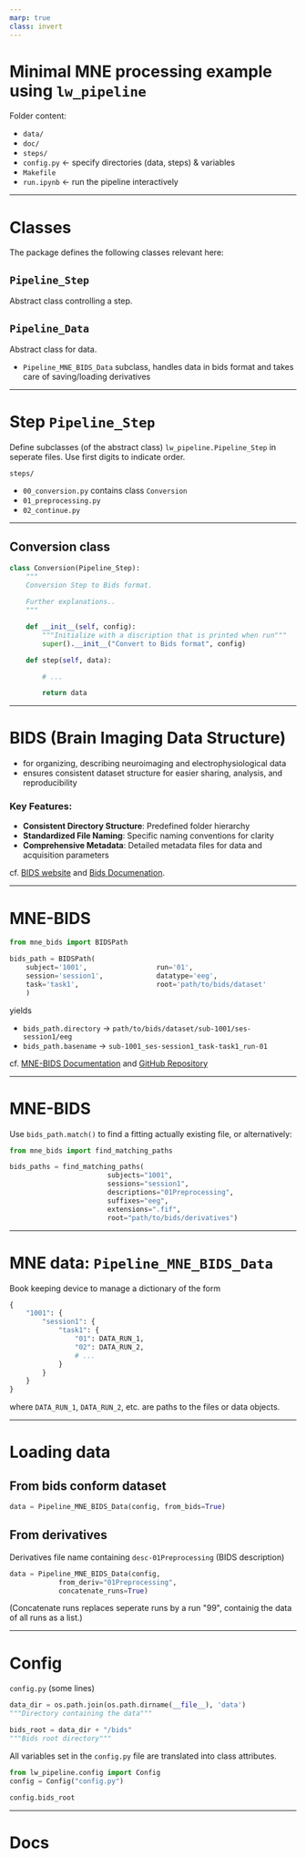 ```yaml
---
marp: true
class: invert
---
```


# Minimal MNE processing example using `lw_pipeline`

Folder content:

- `data/`
- `doc/`
- `steps/`
- `config.py` ← specify directories (data, steps) & variables
- `Makefile`
- `run.ipynb` ← run the pipeline interactively
---


# Classes

The package defines the following classes relevant here:

## `Pipeline_Step` 
Abstract class controlling a step.

## `Pipeline_Data` 
Abstract class for data.

- `Pipeline_MNE_BIDS_Data` subclass, handles data in bids format and takes care of saving/loading derivatives


---

# Step `Pipeline_Step`

Define subclasses (of the abstract class) `lw_pipeline.Pipeline_Step` in seperate files.
Use first digits to indicate order.

`steps/`
- `00_conversion.py` contains class `Conversion`
- `01_preprocessing.py`
- `02_continue.py`

---

## Conversion class

```python
class Conversion(Pipeline_Step):
    """
    Conversion Step to Bids format.
    
    Further explanations..
    """

    def __init__(self, config):
        """Initialize with a discription that is printed when run"""
        super().__init__("Convert to Bids format", config)

    def step(self, data):

        # ...

        return data
```

---

# BIDS (Brain Imaging Data Structure)

- for organizing, describing neuroimaging and electrophysiological data
- ensures consistent dataset structure for easier sharing, analysis, and reproducibility

### Key Features:
- **Consistent Directory Structure**: Predefined folder hierarchy
- **Standardized File Naming**: Specific naming conventions for clarity
- **Comprehensive Metadata**: Detailed metadata files for data and acquisition parameters

cf. [BIDS website](https://bids.neuroimaging.io/) and [Bids Documenation](https://bids-specification.readthedocs.io/en/stable/).

---

# MNE-BIDS

```python
from mne_bids import BIDSPath

bids_path = BIDSPath(
    subject='1001',                 run='01', 
    session='session1',             datatype='eeg',
    task='task1',                   root='path/to/bids/dataset'
    )
```

yields
- `bids_path.directory` → `path/to/bids/dataset/sub-1001/ses-session1/eeg`
- `bids_path.basename` → `sub-1001_ses-session1_task-task1_run-01`

cf. [MNE-BIDS Documentation](https://mne.tools/mne-bids) and [GitHub Repository](https://github.com/mne-tools/mne-bids)

---

# MNE-BIDS

Use `bids_path.match()` to find a fitting actually existing file, or alternatively:

```python
from mne_bids import find_matching_paths

bids_paths = find_matching_paths(
                        subjects="1001",
                        sessions="session1",
                        descriptions="01Preprocessing",
                        suffixes="eeg", 
                        extensions=".fif", 
                        root="path/to/bids/derivatives")
```

---

# MNE data: `Pipeline_MNE_BIDS_Data`

Book keeping device to manage a dictionary of the form

```python
{
    "1001": {
        "session1": {
            "task1": {
                "01": DATA_RUN_1,
                "02": DATA_RUN_2,
                # ...
            }
        }
    }
}
```

where `DATA_RUN_1`, `DATA_RUN_2`, etc. are paths to the files or data objects.

---

# Loading data

## From bids conform dataset
```python
data = Pipeline_MNE_BIDS_Data(config, from_bids=True)
```

## From derivatives
Derivatives file name containing `desc-01Preprocessing` (BIDS description)
```python
data = Pipeline_MNE_BIDS_Data(config, 
            from_deriv="01Preprocessing", 
            concatenate_runs=True)
```
(Concatenate runs replaces seperate runs by a run "99", containig the data of all runs as a list.)

---

# Config

`config.py` (some lines)
```python
data_dir = os.path.join(os.path.dirname(__file__), 'data')
"""Directory containing the data"""

bids_root = data_dir + "/bids"
"""Bids root directory"""
```

All variables set in the `config.py` file are translated into class attributes.
```python
from lw_pipeline.config import Config
config = Config("config.py")

config.bids_root
```

---

# Docs
